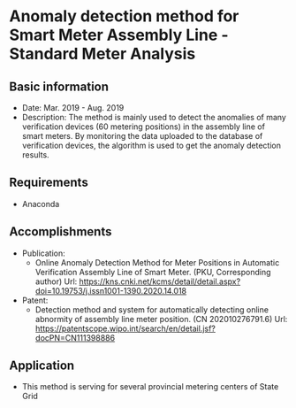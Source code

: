 # Anomaly detection method for Smart Meter Assembly Line - Standard Meter Analysis

## Basic information

- Date: Mar. 2019 - Aug. 2019
- Description: The method is mainly used to detect the anomalies of many verification devices (60 metering positions) in the assembly line of smart meters. By monitoring the data uploaded to the database of verification devices, the algorithm is used to get the anomaly detection results.

## Requirements

- Anaconda

## Accomplishments

- Publication: 
  - Online Anomaly Detection Method for Meter Positions in Automatic Verification Assembly Line of Smart Meter. (PKU, Corresponding author) Url: https://kns.cnki.net/kcms/detail/detail.aspx?doi=10.19753/j.issn1001-1390.2020.14.018
- Patent:
  - Detection method and system for automatically detecting online abnormity of assembly line meter position. (CN 202010276791.6) Url: https://patentscope.wipo.int/search/en/detail.jsf?docPN=CN111398886 

## Application

- This method is serving for several provincial metering centers of State Grid

